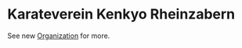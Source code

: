 # Karateverein Kenkyo Rheinzabern

See new [Organization](https://github.com/KarateKenkyo) for more.
